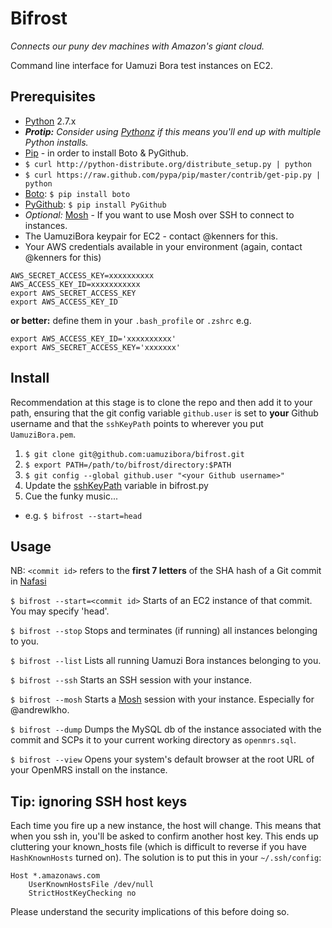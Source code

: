 # Bifrost

_Connects our puny dev machines with Amazon's giant cloud._

Command line interface for Uamuzi Bora test instances on EC2.

## Prerequisites

 * [Python](http://www.python.org/download/) 2.7.x
  * _**Protip:** Consider using [Pythonz](https://github.com/saghul/pythonz) if this means you'll end up with multiple Python installs._
 * [Pip](http://www.pip-installer.org/en/latest/installing.html) - in order to install Boto & PyGithub.
  * `$ curl http://python-distribute.org/distribute_setup.py | python`
  * `$ curl https://raw.github.com/pypa/pip/master/contrib/get-pip.py | python`
 * [Boto](https://github.com/boto/boto): `$ pip install boto`
 * [PyGithub](https://github.com/jacquev6/PyGithub): `$ pip install PyGithub`
 * _Optional:_ [Mosh](http://mosh.mit.edu) - If you want to use Mosh over SSH to connect to instances.
 * The UamuziBora keypair for EC2 - contact @kenners for this.
 * Your AWS credentials available in your environment (again, contact @kenners for this)

```shell
AWS_SECRET_ACCESS_KEY=xxxxxxxxxx
AWS_ACCESS_KEY_ID=xxxxxxxxxxx
export AWS_SECRET_ACCESS_KEY
export AWS_ACCESS_KEY_ID
```

**or better:** define them in your `.bash_profile` or `.zshrc` e.g.
```shell
export AWS_ACCESS_KEY_ID='xxxxxxxxxx'
export AWS_SECRET_ACCESS_KEY='xxxxxxx'
```

## Install

Recommendation at this stage is to clone the repo and then add it to your path, ensuring that the git config variable `github.user` is set to **your** Github username and that the `sshKeyPath` points to wherever you put `UamuziBora.pem`.

 1. `$ git clone git@github.com:uamuzibora/bifrost.git`
 2. `$ export PATH=/path/to/bifrost/directory:$PATH`
 3. `$ git config --global github.user "<your Github username>"`
 4. Update the [sshKeyPath](https://github.com/uamuzibora/bifrost/blob/add-bifrost-start/bifrost.py#L15) variable in bifrost.py
 5. Cue the funky music...
  * e.g. `$ bifrost --start=head`

## Usage

NB: `<commit id>` refers to the **first 7 letters** of the SHA hash of a Git commit in [Nafasi](https://github.com/uamuzibora/nafasi)

`$ bifrost --start=<commit id>` Starts of an EC2 instance of that commit. You may specify 'head'.

`$ bifrost --stop` Stops and terminates (if running) all instances belonging to you.

`$ bifrost --list` Lists all running Uamuzi Bora instances belonging to you.

`$ bifrost --ssh` Starts an SSH session with your instance.

`$ bifrost --mosh` Starts a [Mosh](http://mosh.mit.edu) session with your instance. Especially for @andrewlkho.

`$ bifrost --dump` Dumps the MySQL db of the instance associated with the commit and SCPs it to your current working directory as `openmrs.sql`.

`$ bifrost --view` Opens your system's default browser at the root URL of your OpenMRS install on the instance.


## Tip: ignoring SSH host keys

Each time you fire up a new instance, the host will change.  This means that when you ssh in, you'll be asked to confirm another host key.  This ends up cluttering your known_hosts file (which is difficult to reverse if you have `HashKnownHosts` turned on).  The solution is to put this in your `~/.ssh/config`:

    Host *.amazonaws.com
        UserKnownHostsFile /dev/null
        StrictHostKeyChecking no

Please understand the security implications of this before doing so.
